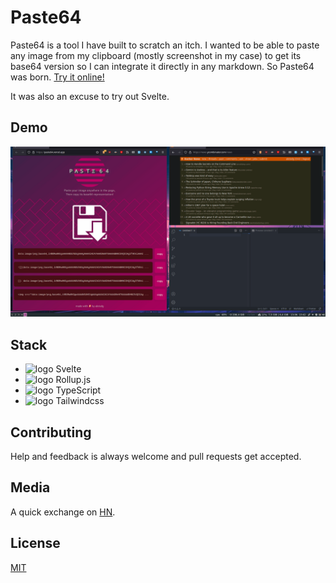 # Paste64

Paste64 is a tool I have built to scratch an itch. I wanted to be able to paste any image from my clipboard (mostly screenshot in my case) to get its base64 version so I can integrate it directly in any markdown. So Paste64 was born. [Try it online!](https://paste64.vercel.app/)

It was also an excuse to try out Svelte.

## Demo

![screencast](./demo.gif)

## Stack

- <img src="https://svelte.dev/favicon.png" alt="logo" width="32"> Svelte
- <img src="https://rollupjs.org/favicon.png" alt="logo" width="32"> Rollup.js
- ![logo](https://www.typescriptlang.org/favicon-32x32.png) 
TypeScript 
- ![logo](https://tailwindcss.com/favicon-32x32.png) Tailwindcss

## Contributing

Help and feedback is always welcome and pull requests get accepted.

## Media

A quick exchange on [HN](https://news.ycombinator.com/item?id=27487558).

## License

[MIT](./LICENSE)
